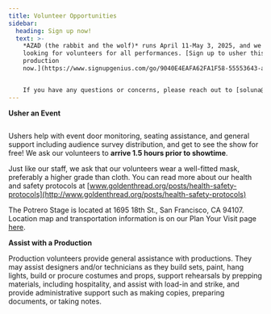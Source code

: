 ```yaml
---
title: Volunteer Opportunities
sidebar:
  heading: Sign up now!
  text: >-
    *A﻿ZAD (the rabbit and the wolf)* runs April 11-May 3, 2025, and we're
    looking for volunteers for all performances. [S﻿ign up to usher this
    production
    now.](https://www.signupgenius.com/go/9040E4EAFA62FA1F58-55553643-azad#/) 


    If you have any questions or concerns, please reach out to [soluna@goldenthread.org](mailto:soluna@goldenthread.org).
---
```

**Usher an Event**

![]()

Ushers help with event door monitoring, seating assistance, and general support including audience survey distribution, and get to see the show for free! We ask our volunteers to **arrive 1.5 hours prior to showtime**. 

Just like our staff, we ask that our volunteers wear a well-fitted mask, preferably a higher grade than cloth. You can read more about our health and safety protocols at [www.goldenthread.org/posts/​health-safety-protocols](http://www.goldenthread.org/posts/health-safety-protocols) 

The Potrero Stage is located at 1695 18th St., San Francisco, CA 94107. Location map and transportation information is on our Plan Your Visit page [here](https://goldenthread.org/about/visit/). 

**Assist with a Production**

Production volunteers provide general assistance with productions. They may assist designers and/or technicians as they build sets, paint, hang lights, build or procure costumes and props, support rehearsals by prepping materials, including hospitality, and assist with load-in and strike, and provide administrative support such as making copies, preparing documents, or taking notes.